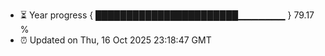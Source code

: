 - ⏳ Year progress { ███████████████████████▁▁▁▁▁▁▁ } 79.17 %
- ⏰ Updated on Thu, 16 Oct 2025 23:18:47 GMT

